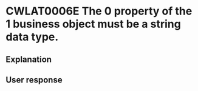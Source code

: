 # CWLAT0006E The 0 property of the 1 business object must be a string data type.

## Explanation

## User response